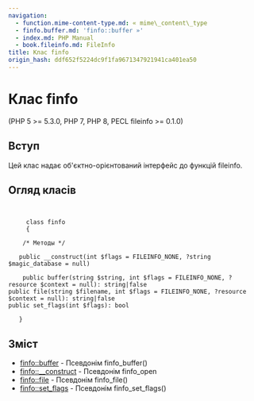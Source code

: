 ```yaml
---
navigation:
  - function.mime-content-type.md: « mime\_content\_type
  - finfo.buffer.md: 'finfo::buffer »'
  - index.md: PHP Manual
  - book.fileinfo.md: FileInfo
title: Клас finfo
origin_hash: ddf652f5224dc9f1fa9671347921941ca401ea50
---
```

# Клас finfo

(PHP 5 >= 5.3.0, PHP 7, PHP 8, PECL fileinfo >= 0.1.0)

## Вступ

Цей клас надає об'єктно-орієнтований інтерфейс до функцій fileinfo.

## Огляд класів

```classsynopsis

    
     class finfo
     {

    /* Методы */
    
   public __construct(int $flags = FILEINFO_NONE, ?string $magic_database = null)

    public buffer(string $string, int $flags = FILEINFO_NONE, ?resource $context = null): string|false
public file(string $filename, int $flags = FILEINFO_NONE, ?resource $context = null): string|false
public set_flags(int $flags): bool

   }
```

## Зміст

-   [finfo::buffer](finfo.buffer.md) \- Псевдонім finfo\_buffer()
-   [finfo::\_\_construct](finfo.construct.md) \- Псевдонім finfo\_open
-   [finfo::file](finfo.file.md) \- Псевдонім finfo\_file()
-   [finfo::set\_flags](finfo.set-flags.md) \- Псевдонім finfo\_set\_flags()
